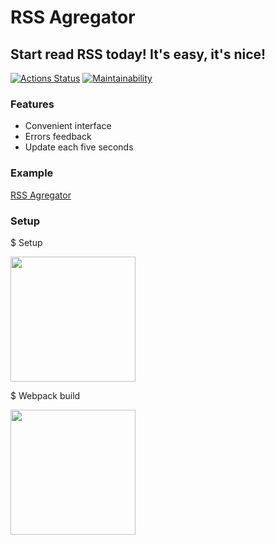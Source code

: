 # RSS Agregator

## Start read RSS today! It's easy, it's nice!

[![Actions Status](https://github.com/poludnev/frontend-project-lvl3/workflows/hexlet-check/badge.svg)](https://github.com/poludnev/frontend-project-lvl3/actions)
[![Maintainability](https://api.codeclimate.com/v1/badges/8a214023652c7c151e7a/maintainability)](https://codeclimate.com/github/poludnev/frontend-project-lvl3/maintainability)

### Features

- Convenient interface
- Errors feedback
- Update each five seconds

### Example

[RSS Agregator](https://frontend-project-lvl3-smoky.vercel.app/)

### Setup

$ Setup

<a href="https://asciinema.org/a/dudx7vF12mZd2Gp6ynvATBxQM" target="_blank"><img src="https://asciinema.org/a/dudx7vF12mZd2Gp6ynvATBxQM.svg" width = "200"/></a>

$ Webpack build

<a href="https://asciinema.org/a/26vHI0YaQPsgcbVwV88LAUzCx" target="_blank"><img src="https://asciinema.org/a/26vHI0YaQPsgcbVwV88LAUzCx.svg" width = "200"/></a>
